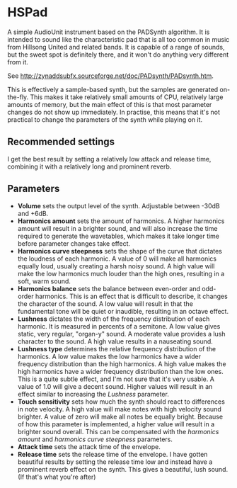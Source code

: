 # HSPad

A simple AudioUnit instrument based on the PADSynth algorithm. It is
intended to sound like the characteristic pad that is all too common
in music from Hillsong United and related bands. It is capable of a
range of sounds, but the sweet spot is definitely there, and it won't
do anything very different from it.

See <http://zynaddsubfx.sourceforge.net/doc/PADsynth/PADsynth.htm>.

This is effectively a sample-based synth, but the samples are
generated on-the-fly. This makes it take relatively small amounts of
CPU, relatively large amounts of memory, but the main effect of this
is that most parameter changes do not show up immediately. In
practise, this means that it's not practical to change the parameters
of the synth while playing on it.

## Recommended settings

I get the best result by setting a relatively low attack and release
time, combining it with a relatively long and prominent reverb.

## Parameters

* **Volume** sets the output level of the synth. Adjustable between
  -30dB and +6dB.
* **Harmonics amount** sets the amount of harmonics. A higher
  harmonics amount will result in a brighter sound, and will also
  increase the time required to generate the wavetables, which
  makes it take longer time before parameter changes take effect.
* **Harmonics curve steepness** sets the shape of the curve that
  dictates the loudness of each harmonic. A value of 0 will make all
  harmonics equally loud, usually creating a harsh noisy sound. A
  high value will make the low harmonics much louder than the high
  ones, resulting in a soft, warm sound.
* **Harmonics balance** sets the balance between even-order and
  odd-order harmonics. This is an effect that is difficult to
  describe, it changes the character of the sound. A low value will
  result in that the fundamental tone will be quiet or inaudible,
  resulting in an octave effect.
* **Lushness** dictates the width of the frequency distribution of
  each harmonic. It is measured in percents of a semitone. A low
  value gives static, very regular, "organ-y" sound. A moderate value
  provides a lush character to the sound. A high value results in a
  nauseating sound.
* **Lushness type** determines the relative frequency distribution of
  the harmonics. A low value makes the low harmonics have a wider
  frequency distribution than the high harmonics. A high value makes
  the high harmonics have a wider frequency distribution than the low
  ones. This is a quite subtle effect, and I'm not sure that it's
  very usable. A value of 1.0 will give a decent sound. Higher values
  will result in an effect similar to increasing the *Lushness*
  parameter.
* **Touch sensitivity** sets how much the synth should react to
  differences in note velocity. A high value will make notes with
  high velocity sound brighter. A value of zero will make all notes
  be equally bright. Because of how this parameter is implemented,
  a higher value will result in a brighter sound overall. This can be
  compensated with the *harmonics amount* and *harmonics curve*
  *steepness* parameters.
* **Attack time** sets the attack time of the envelope.
* **Release time** sets the release time of the envelope. I have
  gotten beautiful results by setting the release time low and
  instead have a prominent reverb effect on the synth. This gives a
  beautiful, lush sound. (If that's what you're after)

